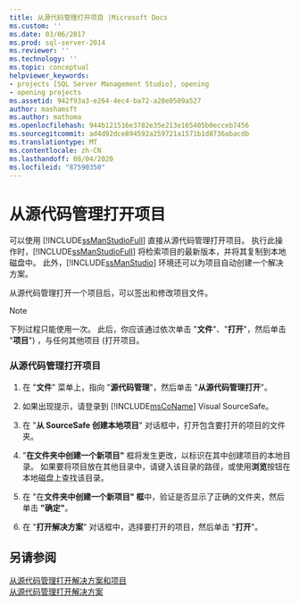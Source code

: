 ```yaml
---
title: 从源代码管理打开项目 |Microsoft Docs
ms.custom: ''
ms.date: 03/06/2017
ms.prod: sql-server-2014
ms.reviewer: ''
ms.technology: ''
ms.topic: conceptual
helpviewer_keywords:
- projects [SQL Server Management Studio], opening
- opening projects
ms.assetid: 942f93a3-e264-4ec4-ba72-a28e0509a527
author: mashamsft
ms.author: mathoma
ms.openlocfilehash: 944b121516e3782e35e213e165405b0ecceb7456
ms.sourcegitcommit: ad4d92dce894592a259721a1571b1d8736abacdb
ms.translationtype: MT
ms.contentlocale: zh-CN
ms.lasthandoff: 08/04/2020
ms.locfileid: "87590350"
---
```

# <a name="open-projects-from-source-control"></a>从源代码管理打开项目
  可以使用 [!INCLUDE[ssManStudioFull](../includes/ssmanstudiofull-md.md)] 直接从源代码管理打开项目。 执行此操作时，[!INCLUDE[ssManStudioFull](../includes/ssmanstudiofull-md.md)] 将检索项目的最新版本，并将其复制到本地磁盘中。 此外，[!INCLUDE[ssManStudio](../includes/ssmanstudio-md.md)] 环境还可以为项目自动创建一个解决方案。  
  
 从源代码管理打开一个项目后，可以签出和修改项目文件。  
  
> [!NOTE]  
>  下列过程只能使用一次。 此后，你应该通过依次单击 "**文件**"、"**打开**"，然后单击 "**项目**") ，与任何其他项目 (打开项目。  
  
### <a name="to-open-a-project-from-source-control"></a>从源代码管理打开项目  
  
1.  在 "**文件**" 菜单上，指向 "**源代码管理**"，然后单击 "**从源代码管理打开**"。  
  
2.  如果出现提示，请登录到 [!INCLUDE[msCoName](../includes/msconame-md.md)] Visual SourceSafe。  
  
3.  在 "**从 SourceSafe 创建本地项目**" 对话框中，打开包含要打开的项目的文件夹。  
  
4.  "**在文件夹中创建一个新项目"** 框将发生更改，以标识在其中创建项目的本地目录。 如果要将项目放在其他目录中，请键入该目录的路径，或使用**浏览**按钮在本地磁盘上查找该目录。  
  
5.  在 "在**文件夹中创建一个新项目" 框**中，验证是否显示了正确的文件夹，然后单击 **"确定"**。  
  
6.  在 "**打开解决方案**" 对话框中，选择要打开的项目，然后单击 "**打开**"。  
  
## <a name="see-also"></a>另请参阅  
 [从源代码管理打开解决方案和项目](../../2014/database-engine/open-solutions-and-projects-from-source-control.md)   
 [从源代码管理打开解决方案](../../2014/database-engine/open-solutions-from-source-control.md)  
  
  
